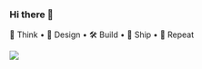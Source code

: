 ### Hi there 👋

🤔 Think • 🎨 Design • 🛠️ Build • 🚢 Ship • 🔄 Repeat

[![](https://visitcount.itsvg.in/api?id=hamzaalam&label=Views&color=12&icon=5&pretty=false)](https://github.com/Hamzaalam)

<!--
**Hamzaalam/hamzaalam** is a ✨ _special_ ✨ repository because its `README.md` (this file) appears on your GitHub profile.

Here are some ideas to get you started:

- 🔭 I’m currently working on ...
- 🌱 I’m currently learning ...
- 👯 I’m looking to collaborate on ...
- 🤔 I’m looking for help with ...
- 💬 Ask me about ...
- 📫 How to reach me: ...
- 😄 Pronouns: ...
- ⚡ Fun fact: ...
-->
